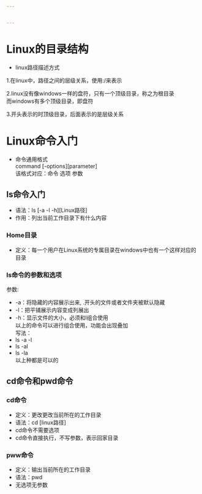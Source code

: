 ```yaml
---


---
```


<h1 id="linux的目录结构"><span class="prefix"></span>Linux的目录结构<span class="suffix"></span></h1>
<ul>
<li>linux路径描述方式</li>
</ul>
<p>1.在linux中，路径之间的层级关系，使用:/来表示</p>
<p>2.linux没有像windows一样的盘符，只有一个顶级目录，称之为根目录<br>
而windows有多个顶级目录，即盘符</p>
<p>3.开头表示的时顶级目录，后面表示的是层级关系</p>
<h1 id="linux命令入门"><span class="prefix"></span>Linux命令入门<span class="suffix"></span></h1>
<ul>
<li>命令通用格式<br>
command [-options][parameter]<br>
该格式对应：命令 选项 参数</li>
</ul>
<h2 id="ls命令入门"><span class="prefix"></span>ls命令入门<span class="suffix"></span></h2>
<ul>
<li>语法：ls [-a -l -h][Linux路径]</li>
<li>作用：列出当前工作目录下有什么内容</li>
</ul>
<h3 id="home目录"><span class="prefix"></span>Home目录<span class="suffix"></span></h3>
<ul>
<li>定义：每一个用户在Linux系统的专属目录在windows中也有一个这样对应的目录</li>
</ul>
<h3 id="ls命令的参数和选项"><span class="prefix"></span>ls命令的参数和选项<span class="suffix"></span></h3>
<p>参数:</p>
<ul>
<li>-a：将隐藏的内容展示出来, .开头的文件或者文件夹被默认隐藏</li>
<li>-l：把平铺展示内容变成列展出</li>
<li>-h：显示文件的大小，必须和l组合使用<br>
以上的命令可以进行组合使用，功能会出现叠加<br>
写法：</li>
<li>ls -a -l</li>
<li>ls -al</li>
<li>ls -la<br>
以上种都是可以的</li>
</ul>
<h2 id="cd命令和pwd命令"><span class="prefix"></span>cd命令和pwd命令<span class="suffix"></span></h2>
<h3 id="cd命令"><span class="prefix"></span>cd命令<span class="suffix"></span></h3>
<ul>
<li>定义：更改更改当前所在的工作目录</li>
<li>语法：cd [linux路径]</li>
<li>cd命令不需要选项</li>
<li>cd命令直接执行，不写参数，表示回家目录</li>
</ul>
<h3 id="pww命令"><span class="prefix"></span>pww命令<span class="suffix"></span></h3>
<ul>
<li>定义：输出当前所在的工作目录</li>
<li>语法：pwd</li>
<li>无选项无参数</li>
</ul>

